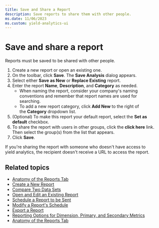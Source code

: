 ```yaml
---
title: Save and Share a Report
description: Save reports to share them with other people.
ms.date: 11/06/2023
ms.custom: yield-analytics-ui
---
```


# Save and share a report

Reports must be saved to be shared with other people.

1. Create a new report or open an existing one.
1. On the toolbar, click **Save**. The **Save Analysis** dialog appears.
1. Select either **Save as New** or **Replace Existing** report.
1. Enter the report **Name**, **Description**, and **Category** as needed.
    - When naming the report, consider your company's naming conventions and remember that report names are used for searching.
    - To add a new report category, click **Add New** to the right of the **Category** dropdown list.
1. (Optional) To make this report your default report, select the **Set as default** checkbox.
1. To share the report with users in other groups, click the **click here** link. Then select the group(s) from the list that appears.
1. Click **Save**.

If you're sharing the report with someone who doesn't have access to yield analytics, the recipient doesn't receive a URL to access the report.

## Related topics

- [Anatomy of the Reports Tab](./anatomy-of-the-reports-tab.md)
- [Create a New Report](./create-a-new-report.md)
- [Compare Two Data Sets](./compare-two-data-sets.md)
- [Open and Edit an Existing Report](./open-and-edit-an-existing-report.md)
- [Schedule a Report to be Sent](./schedule-a-report-to-be-sent.md)
- [Modify a Report's Schedule](./modify-a-report-s-schedule.md)
- [Export a Report](./export-a-report.md)
- [Reporting Options for Dimension, Primary, and Secondary Metrics](./reporting-options-for-dimension-primary-and-secondary-metrics.md)
- [Anatomy of the Reports Tab](./anatomy-of-the-reports-tab.md)
